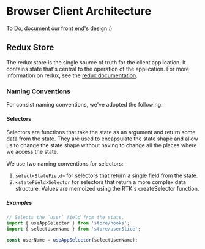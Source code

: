 # Browser Client Architecture

To Do, document our front end's design :)

## Redux Store

The redux store is the single source of truth for the client application. It contains
state that's central to the operation of the application. For more information on redux,
see the [redux documentation](https://redux.js.org/).

### Naming Conventions

For consist naming conventions, we've adopted the following:

#### Selectors

Selectors are functions that take the state as an argument and return some data from the state.
They are used to encapsulate the state shape and allow us to change the state shape without having
to change all the places where we access the state.

We use two naming conventions for selectors:

1. `select<StateField>` for selectors that return a single field from the state.
2. `<stateField>Selector` for selectors that return a more complex data structure. Values are
   memoized using the RTK's createSelector function.

##### Examples

```typescript
// Selects the `user` field from the state.
import { useAppSelector } from 'store/hooks';
import { selectUserName } from 'store/userSlice';

const userName = useAppSelector(selectUserName);
```
